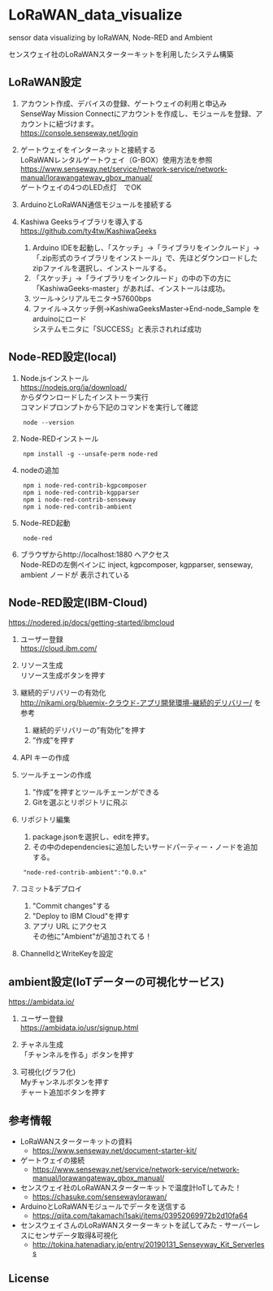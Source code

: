 # LoRaWAN_data_visualize
sensor data visualizing by loRaWAN, Node-RED and Ambient

センスウェイ社のLoRaWANスターターキットを利用したシステム構築

## LoRaWAN設定
1. アカウント作成、デバイスの登録、ゲートウェイの利用と申込み  
  SenseWay Mission Connectにアカウントを作成し、モジュールを登録、アカウントに紐づけます。  
  https://console.senseway.net/login

2. ゲートウェイをインターネットと接続する  
  LoRaWANレンタルゲートウェイ（G-BOX）使用方法を参照  
  https://www.senseway.net/service/network-service/network-manual/lorawangateway_gbox_manual/  
  ゲートウェイの4つのLED点灯　でOK

3. ArduinoとLoRaWAN通信モジュールを接続する

4. Kashiwa Geeksライブラリを導入する  
  https://github.com/ty4tw/KashiwaGeeks  
    1.  Arduino IDEを起動し、「スケッチ」→「ライブラリをインクルード」→「.zip形式のライブラリをインストール」で、先ほどダウンロードしたzipファイルを選択し、インストールする。  
    2. 「スケッチ」→「ライブラリをインクルード」の中の下の方に「KashiwaGeeks-master」があれば、インストールは成功。  
    3. ツール→シリアルモニタ→57600bps  
    4. ファイル→スケッチ例→KashiwaGeeksMaster→End-node_Sample
をarduinoにロード  
    システムモニタに「SUCCESS」と表示されれば成功

## Node-RED設定(local)
1. Node.jsインストール  
  https://nodejs.org/ja/download/   
  からダウンロードしたインストーラ実行  
  コマンドプロンプトから下記のコマンドを実行して確認
```
    node --version  
```

2. Node-REDインストール
```
    npm install -g --unsafe-perm node-red 
```

4. nodeの追加
```
    npm i node-red-contrib-kgpcomposer
    npm i node-red-contrib-kgpparser
    npm i node-red-contrib-senseway
    npm i node-red-contrib-ambient
```

5. Node-RED起動
```
    node-red 
```

6. ブラウザからhttp://localhost:1880 へアクセス  
  Node-REDの左側ペインに inject, kgpcomposer, kgpparser, senseway, ambient
 ノードが 表示されている

## Node-RED設定(IBM-Cloud)
https://nodered.jp/docs/getting-started/ibmcloud

1. ユーザー登録  
  https://cloud.ibm.com/

2. リソース生成  
  リソース生成ボタンを押す

3. 継続的デリバリーの有効化  
  http://nikami.org/bluemix-クラウド-アプリ開発環境-継続的デリバリー/ を参考
    1. 継続的デリバリーの”有効化”を押す  
    2. ”作成”を押す  

4. API キーの作成

5. ツールチェーンの作成
    1. ”作成”を押すとツールチェーンができる  
    2. Gitを選ぶとリポジトリに飛ぶ

6. リポジトリ編集
    1. package.jsonを選択し、editを押す。
    2. その中のdependenciesに追加したいサードパーティー・ノードを追加する。
```
    "node-red-contrib-ambient":"0.0.x"
```

7. コミット&デプロイ
    1. "Commit changes"する  
    2. "Deploy to IBM Cloud"を押す  
    3. アプリ URL にアクセス  
    その他に”Ambient”が追加されてる！

8. ChannelIdとWriteKeyを設定

## ambient設定(IoTデーターの可視化サービス)
https://ambidata.io/

1. ユーザー登録  
  https://ambidata.io/usr/signup.html

2. チャネル生成  
「チャンネルを作る」ボタンを押す

3. 可視化(グラフ化)  
  Myチャンネルボタンを押す  
  チャート追加ボタンを押す


## 参考情報
* LoRaWANスターターキットの資料
  * https://www.senseway.net/document-starter-kit/
* ゲートウェイの接続
  * https://www.senseway.net/service/network-service/network-manual/lorawangateway_gbox_manual/
* センスウェイ社のLoRaWANスターターキットで温度計IoTしてみた！
  * https://chasuke.com/sensewaylorawan/
* ArduinoとLoRaWANモジュールでデータを送信する
  * https://qiita.com/takamachi1saki/items/03952069972b2d10fa64
* センスウェイさんのLoRaWANスターターキットを試してみた - サーバーレスにセンサデータ取得&可視化
  * http://tokina.hatenadiary.jp/entry/20190131_Senseyway_Kit_Serverless

## License
